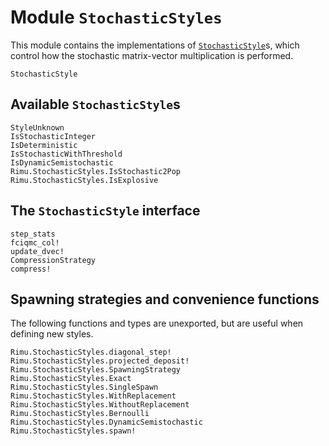 # Module `StochasticStyles`

This module contains the implementations of [`StochasticStyle`](@ref)s, which control how the
stochastic matrix-vector multiplication is performed.

```@docs
StochasticStyle
```

## Available `StochasticStyle`s

```@docs
StyleUnknown
IsStochasticInteger
IsDeterministic
IsStochasticWithThreshold
IsDynamicSemistochastic
Rimu.StochasticStyles.IsStochastic2Pop
Rimu.StochasticStyles.IsExplosive
```

## The `StochasticStyle` interface

```@docs
step_stats
fciqmc_col!
update_dvec!
CompressionStrategy
compress!
```

## Spawning strategies and convenience functions

The following functions and types are unexported, but are useful when defining new styles.

```@docs
Rimu.StochasticStyles.diagonal_step!
Rimu.StochasticStyles.projected_deposit!
Rimu.StochasticStyles.SpawningStrategy
Rimu.StochasticStyles.Exact
Rimu.StochasticStyles.SingleSpawn
Rimu.StochasticStyles.WithReplacement
Rimu.StochasticStyles.WithoutReplacement
Rimu.StochasticStyles.Bernoulli
Rimu.StochasticStyles.DynamicSemistochastic
Rimu.StochasticStyles.spawn!
```
